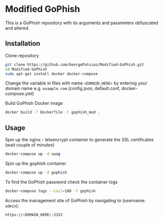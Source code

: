 # Modified GoPhish
This is a GoPhish repository with its arguments and parameters obfuscated and altered.

## Installation
Clone repository
```bash
git clone https://github.com/GeorgePatsias/Modified-GoPhish.git
cd Modified-GoPhish
sudo apt-get install docker docker-compose
```
Change the variable in files with name `<DOMAIN_HERE>` by entering your domain name e.g. `example.com` (config.json, default.conf, docker-compose.yml)

Build GoPhish Docker image
```bash
docker build -f Dockerfile -t gophish_mod .
```

## Usage
Spin up the nginx - letsencrypt container to generate the SSL certificates (wait couple of minutes)
```bash
docker-compose up -d swag
```
Spin up the gophish container
```bash
docker-compose up -d gophish
```

To find the GoPhish password check the container logs
```bash
docker-compose logs --tail=100 -f gophish
```

Access the management site of GoPhish by navigating to (username: `admin`):
```bash
https://<DOMAIN_HERE>:3333
```
